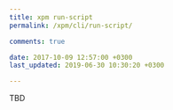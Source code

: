 ```yaml
---
title: xpm run-script
permalink: /xpm/cli/run-script/

comments: true

date: 2017-10-09 12:57:00 +0300
last_updated: 2019-06-30 10:30:20 +0300

---
```


TBD
